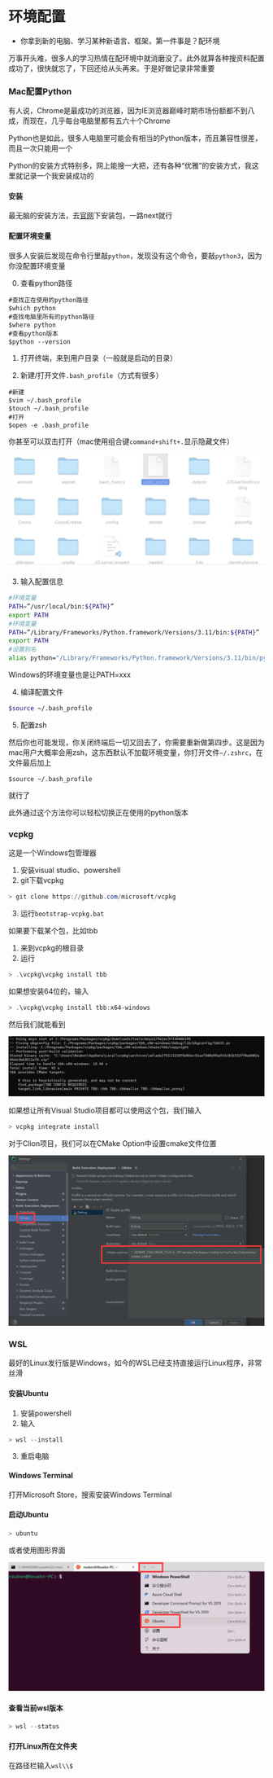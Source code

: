 # 环境配置

- 你拿到新的电脑、学习某种新语言、框架，第一件事是？配环境

万事开头难，很多人的学习热情在配环境中就消磨没了。此外就算各种搜资料配置成功了，很快就忘了，下回还给从头再来。于是好做记录非常重要

### Mac配置Python

有人说，Chrome是最成功的浏览器，因为IE浏览器巅峰时期市场份额都不到八成，而现在，几乎每台电脑里都有五六十个Chrome

Python也是如此，很多人电脑里可能会有相当的Python版本，而且兼容性很差，而且一次只能用一个

Python的安装方式特别多，网上能搜一大把，还有各种“优雅”的安装方式，我这里就记录一个我安装成功的

#### 安装

最无脑的安装方法，去[官网](https://www.python.org/downloads/macos/)下安装包，一路next就行

#### 配置环境变量

很多人安装后发现在命令行里敲`python`，发现没有这个命令，要敲`python3`，因为你没配置环境变量

0. 查看python路径

```shell
#查找正在使用的python路径
$which python
#查找电脑里所有的python路径
$where python
#查看python版本
$python --version
```

1. 打开终端，来到用户目录（一般就是启动的目录）

2. 新建/打开文件`.bash_profile`（方式有很多）

```shell
#新建
$vim ~/.bash_profile
$touch ~/.bash_profile
#打开
$open -e .bash_profile
```

你甚至可以双击打开（mac使用组合键`command+shift+.`显示隐藏文件）

![bash_profile](Image/bash_profile.png)

3. 输入配置信息

```bash
#环境变量
PATH=”/usr/local/bin:${PATH}”
export PATH
#环境变量
PATH=”/Library/Frameworks/Python.framework/Versions/3.11/bin:${PATH}”
export PATH
#设置别名
alias python="/Library/Frameworks/Python.framework/Versions/3.11/bin/python3"
```

Windows的环境变量也是让PATH=xxx

4. 编译配置文件

```bash
$source ~/.bash_profile
```

5. 配置zsh

然后你也可能发现，你关闭终端后一切又回去了，你需要重新做第四步。这是因为mac用户大概率会用zsh，这东西默认不加载环境变量，你打开文件`~/.zshrc`，在文件最后加上

```shell
$source ~/.bash_profile
```

就行了

此外通过这个方法你可以轻松切换正在使用的python版本



### vcpkg

这是一个Windows包管理器

1. 安装visual studio、powershell
2. git下载vcpkg

```powershell
> git clone https://github.com/microsoft/vcpkg
```

3. 运行`bootstrap-vcpkg.bat`

如果要下载某个包，比如tbb

1. 来到vcpkg的根目录
2. 运行

```powershell
> .\vcpkg\vcpkg install tbb
```

如果想安装64位的，输入

```powershell
> .\vcpkg\vcpkg install tbb:x64-windows
```

然后我们就能看到

![vcpkg](Image/vcpkg.png)

如果想让所有Visual Studio项目都可以使用这个包，我们输入

```powershell
> vcpkg integrate install
```

对于Clion项目，我们可以在CMake Option中设置cmake文件位置

![vcpkg](Image/Clion-vcpkg.png)

### WSL

最好的Linux发行版是Windows，如今的WSL已经支持直接运行Linux程序，非常丝滑

#### 安装Ubuntu

1. 安装powershell
2. 输入

```powershell
> wsl --install
```

3. 重启电脑

#### Windows Terminal

打开Microsoft Store，搜索安装Windows Terminal

#### 启动Ubuntu

```powershell
> ubuntu
```

或者使用图形界面

![image-20221229235419462](Image/WSL.png)

#### 查看当前wsl版本

```powershell
> wsl --status
```

#### 打开Linux所在文件夹

在路径栏输入`wsl\\$`
